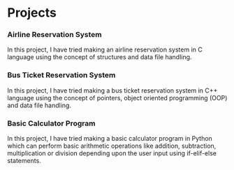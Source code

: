 # Projects

### Airline Reservation System
In this project, I have tried making an airline reservation system in C language using the concept of structures and data file handling.

### Bus Ticket Reservation System
In this project, I have tried making a bus ticket reservation system in C++ language using the concept of pointers, object oriented programming (OOP) and data file handling.

### Basic Calculator Program
In this project, I have tried making a basic calculator program in Python which can perform basic arithmetic operations like addition, subtraction, multiplication or division depending upon the user input using if-elif-else statements.
